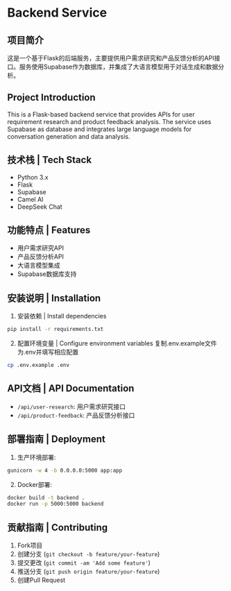 # Backend Service

## 项目简介

这是一个基于Flask的后端服务，主要提供用户需求研究和产品反馈分析的API接口。服务使用Supabase作为数据库，并集成了大语言模型用于对话生成和数据分析。

## Project Introduction

This is a Flask-based backend service that provides APIs for user requirement research and product feedback analysis. The service uses Supabase as database and integrates large language models for conversation generation and data analysis.

## 技术栈 | Tech Stack

- Python 3.x
- Flask
- Supabase
- Camel AI
- DeepSeek Chat

## 功能特点 | Features

- 用户需求研究API
- 产品反馈分析API
- 大语言模型集成
- Supabase数据库支持

## 安装说明 | Installation

1. 安装依赖 | Install dependencies
```bash
pip install -r requirements.txt
```

2. 配置环境变量 | Configure environment variables
复制.env.example文件为.env并填写相应配置
```bash
cp .env.example .env
```

## API文档 | API Documentation

- `/api/user-research`: 用户需求研究接口
- `/api/product-feedback`: 产品反馈分析接口

## 部署指南 | Deployment

1. 生产环境部署:
```bash
gunicorn -w 4 -b 0.0.0.0:5000 app:app
```

2. Docker部署:
```bash
docker build -t backend .
docker run -p 5000:5000 backend
```

## 贡献指南 | Contributing

1. Fork项目
2. 创建分支 (`git checkout -b feature/your-feature`)
3. 提交更改 (`git commit -am 'Add some feature'`)
4. 推送分支 (`git push origin feature/your-feature`)
5. 创建Pull Request